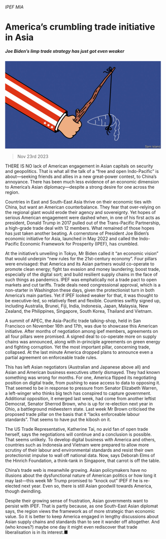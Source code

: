 ###### IPEF MIA

# America’s crumbling trade initiative in Asia 

##### Joe Biden’s limp trade strategy has just got even weaker 

![image](images/20231125_ASD001.jpg) 

> Nov 23rd 2023 

THERE IS NO lack of American engagement in Asian capitals on security and geopolitics. That is what all the talk of a “free and open Indo-Pacific” is about—seeking friends and allies in a new great-power contest, to China’s annoyance. There has been much less evidence of an economic dimension to America’s Asian diplomacy—despite a strong desire for one across the region.

Countries in East and South-East Asia thrive on their economic ties with China, but want an American counterbalance. They fear that over-relying on the regional giant would erode their agency and sovereignty. Yet hopes of serious American engagement were dashed when, in one of his first acts as president, Donald Trump in 2017 pulled out of the Trans-Pacific Partnership, a high-grade trade deal with 12 members. What remained of those hopes has just taken another beating. A cornerstone of President Joe Biden’s economic initiative for Asia, launched in May 2022 and called the Indo-Pacific Economic Framework for Prosperity (IPEF), has crumbled. 

At the initiative’s unveiling in Tokyo, Mr Biden called it “an economic vision” that would underpin “new rules for the 21st-century economy”. Four pillars were envisaged: that America and its Asian partners would co-operate to promote clean energy; fight tax evasion and money laundering; boost trade, especially of the digital sort; and build resilient supply chains in the face of such things as pandemics. IPEF was emphatically not a trade pact to open markets and cut tariffs. Trade deals need congressional approval, which is a non-starter in Washington these days, given the protectionist turn in both America’s main parties. Yet if IPEF looked weaker for that, it was thought to be executive-led, so relatively fleet and flexible. Countries swiftly signed up, including Australia, Brunei, Fiji, India, Indonesia, Japan, Malaysia, New Zealand, the Philippines, Singapore, South Korea, Thailand and Vietnam.

A summit of APEC, the Asia-Pacific trade talking-shop, held in San Francisco on November 16th and 17th, was due to showcase this American initiative. After months of negotiation among ipef members, agreements on all four pillars were promised. A signed deal to co-operate more on supply chains was announced, along with in-principle agreements on green energy and fighting corruption. Yet the most important pillar, concerning trade, collapsed. At the last minute America dropped plans to announce even a partial agreement on enforceable trade rules.

This has left Asian negotiators (Australian and Japanese above all) and Asian and American business executives utterly dismayed. They had known something was wrong for months. For one, America flipped its negotiating position on digital trade, from pushing to ease access to data to opposing it. That seemed to be in response to pressure from Senator Elizabeth Warren, a left-winger who thinks big tech has conspired to capture government. Additional opposition, it emerged last week, had come from another leftist Democrat, Senator Sherrod Brown, who is up for re-election next year in Ohio, a battleground midwestern state. Last week Mr Brown criticised the proposed trade pillar on the basis that it “lacks enforceable labour standards”. That seems to have put the kibosh on it.

The US Trade Representative, Katherine Tai, no avid fan of open trade herself, says the negotiations will continue and a conclusion is possible. That seems unlikely. To develop digital business with America and others, countries such as Indonesia and Vietnam were prepared to allow more scrutiny of their labour and environmental standards and resist their own protectionist impulse to wall off national data. Now, says Deborah Elms of the Hinrich Foundation, a think-tank in Singapore, that carrot is off the table.

China’s trade web is meanwhile growing. Asian policymakers have no illusions about the dysfunctional nature of American politics or how long it may last—this week Mr Trump promised to “knock out” IPEF if he is re-elected next year. Even so, there is still Asian goodwill towards America, though dwindling.

Despite their growing sense of frustration, Asian governments want to persist with IPEF. That is partly because, as one South-East Asian diplomat says, the region views the framework as of more strategic than economic value. So it is better to keep America engaged in lengthy discussions about Asian supply chains and standards than to see it wander off altogether. And (who knows?) maybe one day it might even rediscover that trade liberalisation is in its interest.■





